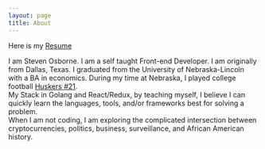 ```yaml
---
layout: page
title: About
---
```


Here is my <a href="/steve-resume.pdf">Resume</a>

I am Steven Osborne. I am a self taught Front-end Developer. I am originally from Dallas, Texas. I graduated from the University of Nebraska-Lincoln with a BA in economics. During my time at Nebraska, I played college football [Huskers #21](http://www.huskers.com/ViewArticle.dbml?ATCLID=1515319).
<br>
My Stack in Golang and React/Redux, by teaching myself, I believe I can quickly learn the languages, tools, and/or frameworks best for solving a problem.
<br>
When I am not coding, I am exploring the complicated intersection between cryptocurrencies, politics, business, surveillance, and African American history.

<!-- <p class="message">
  Quotes
</p> -->




